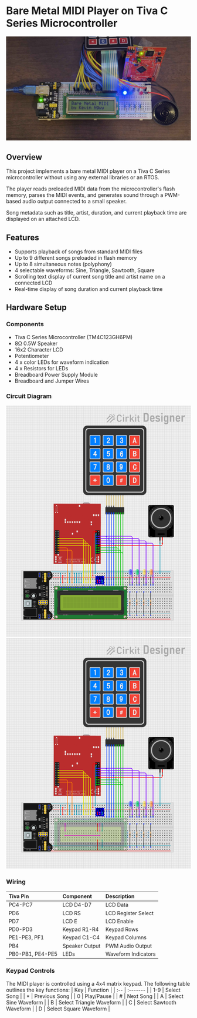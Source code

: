 # Bare Metal MIDI Player on Tiva C Series Microcontroller
![Project Image](images/bare_metal_midi.jpg)

## Overview
This project implements a bare metal MIDI player on a Tiva C Series microcontroller without using any external libraries or an RTOS.

The player reads preloaded MIDI data from the microcontroller's flash memory, parses the MIDI events, and generates sound through a PWM-based audio output connected to a small speaker.

Song metadata such as title, artist, duration, and current playback time are displayed on an attached LCD.

## Features
- Supports playback of songs from standard MIDI files
- Up to 9 different songs preloaded in flash memory
- Up to 8 simultaneous notes (polyphony)
- 4 selectable waveforms: Sine, Triangle, Sawtooth, Square
- Scrolling text display of current song title and artist name on a connected LCD
- Real-time display of song duration and current playback time

## Hardware Setup
### Components
- Tiva C Series Microcontroller (TM4C123GH6PM)
- 8Ω 0.5W Speaker
- 16x2 Character LCD
- Potentiometer
- 4 x color LEDs for waveform indication
- 4 x Resistors for LEDs
- Breadboard Power Supply Module
- Breadboard and Jumper Wires

### Circuit Diagram
![Circuit Diagram with LCD](images/diagram_lcd.png)
![Circuit Diagram with no LCD](images/diagram_layered.png)

### Wiring
| Tiva Pin | Component | Description |
| :------- | :------- | :-------- |
| PC4-PC7     | LCD D4-D7  | LCD Data |
| PD6   | LCD RS    | LCD Register Select |
| PD7   | LCD E     | LCD Enable |
| PD0-PD3 | Keypad R1-R4 | Keypad Rows |
| PE1-PE3, PF1 | Keypad C1-C4 | Keypad Columns |
| PB4 | Speaker Output | PWM Audio Output |
| PB0-PB1, PE4-PE5 | LEDs | Waveform Indicators |

### Keypad Controls
The MIDI player is controlled using a 4x4 matrix keypad. The following table outlines the key functions:
| Key | Function |
| :-- | :------- |
| 1-9   | Select Song |
| * | Previous Song |
| 0 | Play/Pause |
| # | Next Song |
| A | Select Sine Waveform |
| B | Select Triangle Waveform |
| C | Select Sawtooth Waveform |
| D | Select Square Waveform |